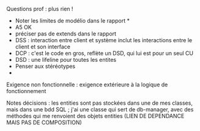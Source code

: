 Questions prof : plus rien !


- Noter les limites de modélio dans le rapport   *
- A5 OK
- préciser pas de extends dans le rapport
- DSS : interaction entre client et système inclut les interactions entre le client et son interface 
- DCP : c'est le code en gros, reflète un DSD, qui lui est pour un seul CU 
- DSD : une lifeline pour toutes les entites
- Penser aux stéréotypes 
- 


Exigence non fonctionnelle : exigence extérieure à la logique de fonctionnement 

Notes décisions : les entities sont pas stockées dans une de mes classes, mais dans une bdd SQL ; j'ai une classe qui sert de db-manager, avec des méthodes qui me renvoient des objets entities (LIEN DE DEPENDANCE MAIS PAS DE COMPOSITION)